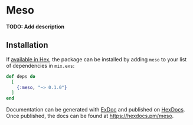 # Meso

**TODO: Add description**

## Installation

If [available in Hex](https://hex.pm/docs/publish), the package can be installed
by adding `meso` to your list of dependencies in `mix.exs`:

```elixir
def deps do
  [
    {:meso, "~> 0.1.0"}
  ]
end
```

Documentation can be generated with [ExDoc](https://github.com/elixir-lang/ex_doc)
and published on [HexDocs](https://hexdocs.pm). Once published, the docs can
be found at <https://hexdocs.pm/meso>.

